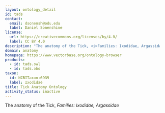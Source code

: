 ```yaml
---
layout: ontology_detail
id: tads
contact:
  email: dsonensh@odu.edu
  label: Daniel Sonenshine
license:
  url: https://creativecommons.org/licenses/by/4.0/
  label: CC BY 4.0
description: "The anatomy of the Tick, <i>Families: Ixodidae, Argassidae</i>"
domain: anatomy
homepage: https://www.vectorbase.org/ontology-browser
products:
  - id: tads.owl
  - id: tads.obo
taxon:
  id: NCBITaxon:6939
  label: Ixodidae
title: Tick Anatomy Ontology
activity_status: inactive
---
```


The anatomy of the Tick, <i>Families: Ixodidae, Argassidae</i>
